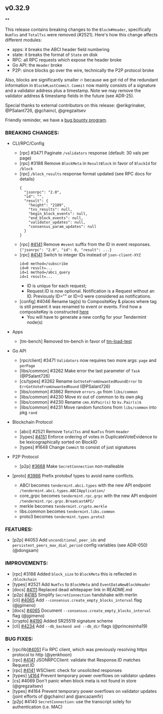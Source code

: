 ## v0.32.9

\*\*

This release contains breaking changes to the `Block#Header`, specifically
`NumTxs` and `TotalTxs` were removed (\#2521). Here's how this change affects
different modules:

- apps: it breaks the ABCI header field numbering
- state: it breaks the format of `State` on disk
- RPC: all RPC requests which expose the header broke
- Go API: the `Header` broke
- P2P: since blocks go over the wire, technically the P2P protocol broke

Also, blocks are significantly smaller 🔥 because we got rid of the redundant
information in `Block#LastCommit`. `Commit` now mainly consists of a signature
and a validator address plus a timestamp. Note we may remove the validator
address & timestamp fields in the future (see ADR-25).

Special thanks to external contributors on this release:
@erikgrinaker, @PSalant726, @gchaincl, @gregzaitsev

Friendly reminder, we have a [bug bounty
program](https://hackerone.com/tendermint).

### BREAKING CHANGES:

- CLI/RPC/Config

  - [rpc] \#3471 Paginate `/validators` response (default: 30 vals per page)
  - [rpc] \#3188 Remove `BlockMeta` in `ResultBlock` in favor of `BlockId` for `/block`
  - [rpc] `/block_results` response format updated (see RPC docs for details)
    ```
    {
      "jsonrpc": "2.0",
      "id": "",
      "result": {
        "height": "2109",
        "txs_results": null,
        "begin_block_events": null,
        "end_block_events": null,
        "validator_updates": null,
        "consensus_param_updates": null
      }
    }
    ```
  - [rpc] [\#4141](https://github.com/tendermint/tendermint/pull/4141) Remove `#event` suffix from the ID in event responses.
    `{"jsonrpc": "2.0", "id": 0, "result": ...}`
  - [rpc] [\#4141](https://github.com/tendermint/tendermint/pull/4141) Switch to integer IDs instead of `json-client-XYZ`
    ```
    id=0 method=/subscribe
    id=0 result=...
    id=1 method=/abci_query
    id=1 result=...
    ```
    - ID is unique for each request;
    - Request.ID is now optional. Notification is a Request without an ID. Previously ID="" or ID=0 were considered as notifications.
  - [config] \#4046 Rename tag(s) to CompositeKey & places where tag is still present it was renamed to event or events. Find how a compositeKey is constructed [here](https://github.com/tendermint/tendermint/blob/6d05c531f7efef6f0619155cf10ae8557dd7832f/docs/app-dev/indexing-transactions.md)
    - You will have to generate a new config for your Tendermint node(s)

- Apps

  - [tm-bench] Removed tm-bench in favor of [tm-load-test](https://github.com/interchainio/tm-load-test)

- Go API

  - [rpc/client] \#3471 `Validators` now requires two more args: `page` and `perPage`
  - [libs/common] \#3262 Make error the last parameter of `Task` (@PSalant726)
  - [cs/types] \#3262 Rename `GotVoteFromUnwantedRoundError` to `ErrGotVoteFromUnwantedRound` (@PSalant726)
  - [libs/common] \#3862 Remove `errors.go` from `libs/common`
  - [libs/common] \#4230 Move `KV` out of common to its own pkg
  - [libs/common] \#4230 Rename `cmn.KVPair(s)` to `kv.Pair(s)`s
  - [libs/common] \#4231 Move random functions from `libs/common` into pkg `rand`


- Blockchain Protocol

  - [abci] \#2521 Remove `TotalTxs` and `NumTxs` from `Header`
  - [types] [\#4151](https://github.com/tendermint/tendermint/pull/4151) Enforce ordering of votes in DuplicateVoteEvidence to be lexicographically sorted on BlockID
  - [types] \#1648 Change `Commit` to consist of just signatures

- P2P Protocol

  - [p2p] [\#3668](https://github.com/tendermint/tendermint/pull/3668) Make `SecretConnection` non-malleable

- [proto] [\#3986](https://github.com/tendermint/tendermint/pull/3986) Prefix protobuf types to avoid name conflicts.
  - ABCI becomes `tendermint.abci.types` with the new API endpoint `/tendermint.abci.types.ABCIApplication/`
  - core_grpc becomes `tendermint.rpc.grpc` with the new API endpoint `/tendermint.rpc.grpc.BroadcastAPI/`
  - merkle becomes `tendermint.crypto.merkle`
  - libs.common becomes `tendermint.libs.common`
  - proto3 becomes `tendermint.types.proto3`

### FEATURES:

- [p2p] \#4053 Add `unconditional_peer_ids` and `persistent_peers_max_dial_period` config variables (see ADR-050) (@dongsam)

### IMPROVEMENTS:

- [rpc] \#3188 Added `block_size` to `BlockMeta` this is reflected in `/blockchain`
- [types] \#2521 Add `NumTxs` to `BlockMeta` and `EventDataNewBlockHeader`
- [docs] [\#4111](https://github.com/tendermint/tendermint/issues/4111) Replaced dead whitepaper link in README.md
- [p2p] [\#4185](https://github.com/tendermint/tendermint/pull/4185) Simplify `SecretConnection` handshake with merlin
- [cli] [\#4065](https://github.com/tendermint/tendermint/issues/4065) Add `--consensus.create_empty_blocks_interval` flag (@jgimeno)
- [docs] [\#4065](https://github.com/tendermint/tendermint/issues/4065) Document `--consensus.create_empty_blocks_interval` flag (@jgimeno)
- [crypto] [\#4190](https://github.com/tendermint/tendermint/pull/4190) Added SR25519 signature scheme
- [cli] [\#4234](https://github.com/tendermint/tendermint/issues/4234) Add `--db_backend and --db_dir` flags (@princesinha19)


### BUG FIXES:

- [rpc/lib][\#4051](https://github.com/tendermint/tendermint/pull/4131) Fix RPC client, which was previously resolving https protocol to http (@yenkhoon)
- [rpc] [\#4141](https://github.com/tendermint/tendermint/pull/4141) JSONRPCClient: validate that Response.ID matches Request.ID
- [rpc] [\#4141](https://github.com/tendermint/tendermint/pull/4141) WSClient: check for unsolicited responses
- [types] [\4164](https://github.com/tendermint/tendermint/pull/4164) Prevent temporary power overflows on validator updates
- [cs] \#4069 Don't panic when block meta is not found in store (@gregzaitsev)
- [types] \#4164 Prevent temporary power overflows on validator updates (joint
  efforts of @gchaincl and @ancazamfir)
- [p2p] \#4140 `SecretConnection`: use the transcript solely for authentication (i.e. MAC)

